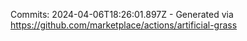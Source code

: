 Commits: 2024-04-06T18:26:01.897Z - Generated via https://github.com/marketplace/actions/artificial-grass
<br>
